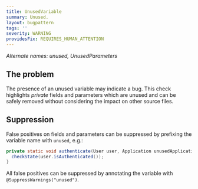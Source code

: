 ```yaml
---
title: UnusedVariable
summary: Unused.
layout: bugpattern
tags: ''
severity: WARNING
providesFix: REQUIRES_HUMAN_ATTENTION
---
```


<!--
*** AUTO-GENERATED, DO NOT MODIFY ***
To make changes, edit the @BugPattern annotation or the explanation in docs/bugpattern.
-->

_Alternate names: unused, UnusedParameters_

## The problem
The presence of an unused variable may indicate a bug. This check highlights
_private_ fields and parameters which are unused and can be safely removed
without considering the impact on other source files.


## Suppression

False positives on fields and parameters can be suppressed by prefixing the
variable name with `unused`, e.g.:

```java
private static void authenticate(User user, Application unusedApplication) {
  checkState(user.isAuthenticated());
}
```


All false positives can be suppressed by annotating the variable with
`@SuppressWarnings("unused")`.


